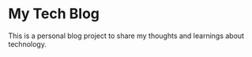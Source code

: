 # My Tech Blog
This is a personal blog project to share my thoughts and learnings about technology.

